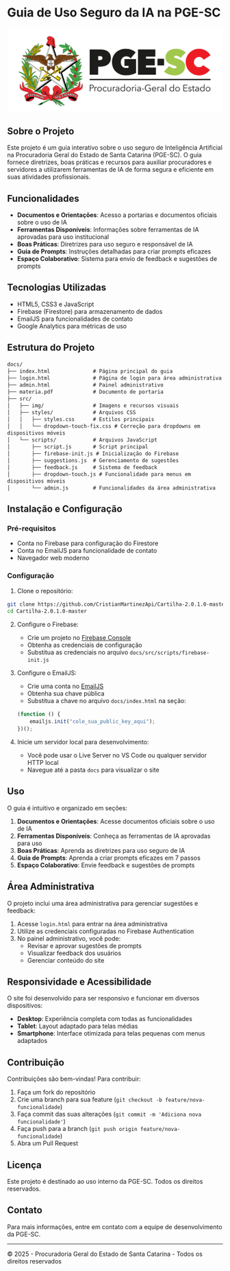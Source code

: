 # Guia de Uso Seguro da IA na PGE-SC

![Logo PGE-SC](src/img/pge.png)

## Sobre o Projeto

Este projeto é um guia interativo sobre o uso seguro de Inteligência Artificial na Procuradoria Geral do Estado de Santa Catarina (PGE-SC). O guia fornece diretrizes, boas práticas e recursos para auxiliar procuradores e servidores a utilizarem ferramentas de IA de forma segura e eficiente em suas atividades profissionais.

## Funcionalidades

- **Documentos e Orientações**: Acesso a portarias e documentos oficiais sobre o uso de IA
- **Ferramentas Disponíveis**: Informações sobre ferramentas de IA aprovadas para uso institucional
- **Boas Práticas**: Diretrizes para uso seguro e responsável de IA
- **Guia de Prompts**: Instruções detalhadas para criar prompts eficazes
- **Espaço Colaborativo**: Sistema para envio de feedback e sugestões de prompts

## Tecnologias Utilizadas

- HTML5, CSS3 e JavaScript
- Firebase (Firestore) para armazenamento de dados
- EmailJS para funcionalidades de contato
- Google Analytics para métricas de uso

## Estrutura do Projeto

```
docs/
├── index.html              # Página principal do guia
├── login.html              # Página de login para área administrativa
├── admin.html              # Painel administrativo
├── materia.pdf             # Documento de portaria
├── src/
│   ├── img/                # Imagens e recursos visuais
│   ├── styles/             # Arquivos CSS
│   │   ├── styles.css      # Estilos principais
│   │   └── dropdown-touch-fix.css # Correção para dropdowns em dispositivos móveis
│   └── scripts/            # Arquivos JavaScript
│       ├── script.js       # Script principal
│       ├── firebase-init.js # Inicialização do Firebase
│       ├── suggestions.js  # Gerenciamento de sugestões
│       ├── feedback.js     # Sistema de feedback
│       ├── dropdown-touch.js # Funcionalidade para menus em dispositivos móveis
│       └── admin.js        # Funcionalidades da área administrativa
```

## Instalação e Configuração

### Pré-requisitos

- Conta no Firebase para configuração do Firestore
- Conta no EmailJS para funcionalidade de contato
- Navegador web moderno

### Configuração

1. Clone o repositório:
```bash
git clone https://github.com/CristianMartinezApi/Cartilha-2.0.1.0-master.git
cd Cartilha-2.0.1.0-master
```

2. Configure o Firebase:
   - Crie um projeto no [Firebase Console](https://console.firebase.google.com/)
   - Obtenha as credenciais de configuração
   - Substitua as credenciais no arquivo `docs/src/scripts/firebase-init.js`

3. Configure o EmailJS:
   - Crie uma conta no [EmailJS](https://www.emailjs.com/)
   - Obtenha sua chave pública
   - Substitua a chave no arquivo `docs/index.html` na seção:
   ```javascript
   (function () {
       emailjs.init("cole_sua_public_key_aqui");
   })();
   ```

4. Inicie um servidor local para desenvolvimento:
   - Você pode usar o Live Server no VS Code ou qualquer servidor HTTP local
   - Navegue até a pasta `docs` para visualizar o site

## Uso

O guia é intuitivo e organizado em seções:

1. **Documentos e Orientações**: Acesse documentos oficiais sobre o uso de IA
2. **Ferramentas Disponíveis**: Conheça as ferramentas de IA aprovadas para uso
3. **Boas Práticas**: Aprenda as diretrizes para uso seguro de IA
4. **Guia de Prompts**: Aprenda a criar prompts eficazes em 7 passos
5. **Espaço Colaborativo**: Envie feedback e sugestões de prompts

## Área Administrativa

O projeto inclui uma área administrativa para gerenciar sugestões e feedback:

1. Acesse `login.html` para entrar na área administrativa
2. Utilize as credenciais configuradas no Firebase Authentication
3. No painel administrativo, você pode:
   - Revisar e aprovar sugestões de prompts
   - Visualizar feedback dos usuários
   - Gerenciar conteúdo do site

## Responsividade e Acessibilidade

O site foi desenvolvido para ser responsivo e funcionar em diversos dispositivos:

- **Desktop**: Experiência completa com todas as funcionalidades
- **Tablet**: Layout adaptado para telas médias
- **Smartphone**: Interface otimizada para telas pequenas com menus adaptados

## Contribuição

Contribuições são bem-vindas! Para contribuir:

1. Faça um fork do repositório
2. Crie uma branch para sua feature (`git checkout -b feature/nova-funcionalidade`)
3. Faça commit das suas alterações (`git commit -m 'Adiciona nova funcionalidade'`)
4. Faça push para a branch (`git push origin feature/nova-funcionalidade`)
5. Abra um Pull Request

## Licença

Este projeto é destinado ao uso interno da PGE-SC. Todos os direitos reservados.

## Contato

Para mais informações, entre em contato com a equipe de desenvolvimento da PGE-SC.

---

© 2025 - Procuradoria Geral do Estado de Santa Catarina - Todos os direitos reservados

